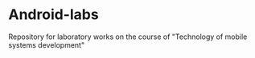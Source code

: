 # Android-labs
Repository for laboratory works on the course of "Technology of mobile systems development"
